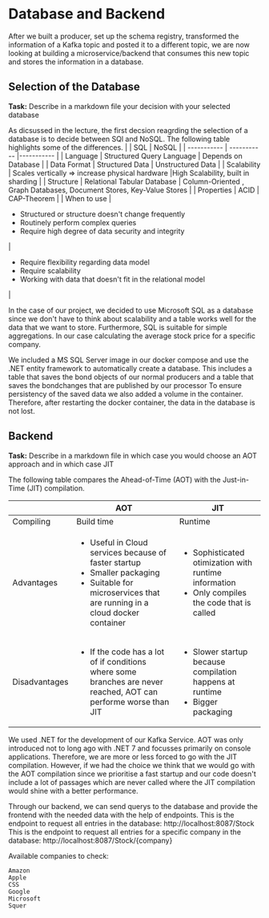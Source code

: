 # Database and Backend

After we built a producer, set up the schema registry, transformed the information of a Kafka topic and posted it to a different topic, we are now looking at building a microservice/backend that consumes this new topic and stores the information in a database.

## Selection of the Database

**Task:** Describe in a markdown file your decision with your selected database

As dicsussed in the lecture, the first decsion reagrding the selection of a database is to decide between SQl and NoSQL. The following table highlights some of the differences.
|        | SQL       | NoSQL        |
| ----------- | ----------- |----------- |
| Language  | Structured Query Language    | Depends on Database      |
| Data Format  | Structured Data    | Unstructured Data      |
| Scalability  | Scales vertically  => increase physical hardware |High Scalability, built in sharding |
| Structure  | Relational Tabular Database    | Column-Oriented , Graph Databases, Document Stores, Key-Value Stores |
| Properties  | ACID    | CAP-Theorem |
| When to use  | <ul><li>Structured or structure doesn't change frequently</li><li>Routinely perform complex queries</li><li>Require high degree of data security and integrity</li></ul>    | <ul><li>Require flexibility regarding data model</li><li>Require scalability</li><li>Working with data that doesn't fit in the relational model</li></ul> |

In the case of our project, we decided to use Microsoft SQL as a database since we don't have to think about scalability and a table works well for the data that we want to store. Furthermore, SQL is suitable for simple aggregations. In our case calculating the average stock price for a specific company.

We included a MS SQL Server image in our docker compose and use the .NET entity framework to automatically create a database. This includes a table that saves the bond objects of our normal producers and a table that saves the bondchanges that are published by our processor To ensure persistency of the saved data we also added a volume in the container. Therefore, after restarting the docker container, the data in the database is not lost.

## Backend

**Task:** Describe in a markdown file in which case you would choose an AOT approach and in which case JIT

The following table compares the Ahead-of-Time (AOT) with the Just-in-Time (JIT) compilation.

|            | AOT         | JIT         |
| -----------| ----------- | ----------- |
| Compiling  | Build time  | Runtime     |
| Advantages | <ul><li>Useful in Cloud services because of faster startup</li><li>Smaller packaging</li><li>Suitable for microservices that are running in a cloud docker container</li></ul>   | <ul><li>Sophisticated otimization with runtime information</li><li>Only compiles the code that is called</li></ul>|
|  Disadvantages   | <ul><li>If the code has a lot of if conditions where some branches are never reached, AOT can performe worse than JIT</li></ul>  | <ul><li>Slower startup because compilation happens at runtime</li><li>Bigger packaging</li></ul>     |

We used .NET for the development of our Kafka Service. AOT was only introduced not to long ago with .NET 7 and focusses primarily on console applications. Therefore, we are more or less forced to go with the JIT compilation. However, if we had the choice we think that we would go with the AOT compilation since we prioritise a fast startup and our code doesn't include a lot of passages which are never called where the JIT compilation would shine with a better performance.

Through our backend, we can send querys to the database and provide the frontend with the needed data with the help of endpoints. 
This is the endpoint to request all entries in the database: http://localhost:8087/Stock 
This is the endpoint to request all entries for a specific company in the database: http://localhost:8087/Stock/{company}

Available companies to check:

    Amazon
    Apple
    CSS
    Google
    Microsoft
    Squer

